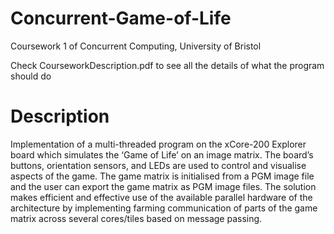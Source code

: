 # Concurrent-Game-of-Life
Coursework 1 of Concurrent Computing, University of Bristol

Check CourseworkDescription.pdf to see all the details of what the program should do

# Description
Implementation of a multi-threaded program on the xCore-200 Explorer board which simulates the ‘Game of Life’ on an image matrix. The board’s buttons, orientation sensors, and LEDs are used to control and
visualise aspects of the game. The game matrix is initialised
from a PGM image file and the user can export the
game matrix as PGM image files. The solution makes efficient
and effective use of the available parallel hardware of the
architecture by implementing farming
communication of parts of the game matrix across several
cores/tiles based on message passing.
